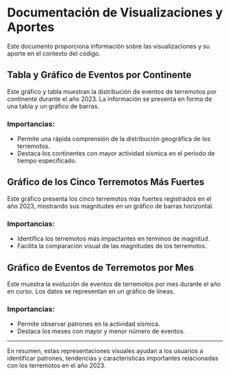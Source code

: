 # Documentación de Visualizaciones y Aportes

Este documento proporciona información sobre las visualizaciones y su aporte en el contexto del código.

## Tabla y Gráfico de Eventos por Continente

Este gráfico y tabla muestran la distribución de eventos de terremotos por continente durante el año 2023. La información se presenta en forma de una tabla y un gráfico de barras.

### Importancias:
- Permite una rápida comprensión de la distribución geográfica de los terremotos.
- Destaca los continentes con mayor actividad sísmica en el período de tiempo especificado.

## Gráfico de los Cinco Terremotos Más Fuertes

Este gráfico presenta los cinco terremotos más fuertes registrados en el año 2023, mostrando sus magnitudes en un gráfico de barras horizontal.

### Importancias:
- Identifica los terremotos más impactantes en términos de magnitud.
- Facilita la comparación visual de las magnitudes de los terremotos.

## Gráfico de Eventos de Terremotos por Mes

Este muestra la evolución de eventos de terremotos por mes durante el año en curso. Los datos se representan en un gráfico de líneas.

### Importancias:
- Permite observar patrones en la actividad sísmica.
- Destaca los meses con mayor y menor número de eventos.

---

En resumen, estas representaciones visuales ayudan a los usuarios a identificar patrones, tendencias y características importantes relacionadas con los terremotos en el año 2023.
